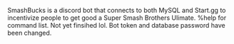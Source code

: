 SmashBucks is a discord bot that connects to both MySQL and Start.gg to incentivize people to get good a Super Smash Brothers Ulimate. 
%help for command list.
Not yet finsihed lol.
Bot token and database password have been changed.
